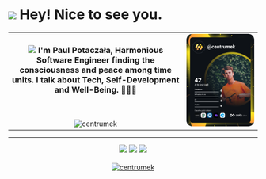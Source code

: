 <h1><img src="https://emojis.slackmojis.com/emojis/images/1531849430/4246/blob-sunglasses.gif?1531849430" width="30"/> Hey! Nice to see you.</h1>

<table align="center">
  <tbody>
    <tr>
      <td align="center" width="70%">
        <h3><img src = "https://raw.githubusercontent.com/MartinHeinz/MartinHeinz/master/wave.gif" width = 30px> I'm Paul Potaczała, Harmonious Software Engineer finding the consciousness and peace among time units. I talk about Tech, Self-Development and Well-Being. 🌿🧘🚀</h3>
        <br/>
        <br/>
        <img src="https://komarev.com/ghpvc/?username=centrumek&label=visitors&color=0e75b6&style=flat" alt="centrumek"> 
      </td>
      <td width="30%">
        <a href="https://app.daily.dev/centrumek"><img src="./devcard.svg" alt="Paul Potaczała's Dev Card"/></a>
      </td>
    </tr>
  </tbody>
</table>


---
<p align="center">
  <img height="50%" width="auto" src="https://github-readme-stats.vercel.app/api?username=centrumek&show_icons=true&count_private=true&theme=darcula&hide_border=true&hide=issues,contribs&bg_color=00000000">
  <img height="50%" width="auto" src="https://github-readme-stats.vercel.app/api/top-langs/?username=centrumek&layout=compact&hide_border=true&theme=darcula&bg_color=00000000&langs_count=6&exclude_repo=air-statistic-app">
  <img src ="https://github-readme-streak-stats.herokuapp.com?user=centrumek&theme=darcula&hide_border=true&background=FFFFFF00">
  <br>
  <br>
  <a href="https://www.buymeacoffee.com/centrumek"> <img align="center" src="https://cdn.buymeacoffee.com/buttons/v2/default-orange.png" height="50" width="210" alt="centrumek" /></a>
</p>

<!--
**centrumek/centrumek** is a ✨ _special_ ✨ repository because its `README.md` (this file) appears on your GitHub profile.

Here are some ideas to get you started:

- 🔭 I’m currently working on ...
- 🌱 I’m currently learning ...
- 👯 I’m looking to collaborate on ...
- 🤔 I’m looking for help with ...
- 💬 Ask me about ...
- 📫 How to reach me: ...
- 😄 Pronouns: ...
- ⚡ Fun fact: ...
-->

